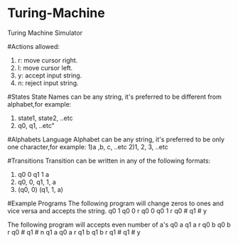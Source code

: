 # Turing-Machine
Turing Machine Simulator

#Actions allowed:
1) r: move cursor right.
2) l: move cursor left.
3) y: accept input string.
4) n: reject input string.

#States
State Names can be any string, it's preferred to be different from alphabet,for example:
1) state1, state2, ..etc
2) q0, q1, ..etc"

#Alphabets
Language Alphabet can be any string, it's preferred to be only one character,for example:
1)a ,b, c, ..etc
2)1, 2, 3, ..etc

#Transitions
Transition can be written in any of the following formats:
1) q0 0 q1 1 a
2) q0, 0, q1, 1, a
3) (q0, 0) (q1, 1, a)

#Example Programs
The following program will change zeros to ones and vice versa and accepts the string.
q0 1 q0 0 r
q0 0 q0 1 r
q0 # q1 # y

The following program will accepts even number of a's
q0 a q1 a r
q0 b q0 b r
q0 # q1 # n
q1 a q0 a r
q1 b q1 b r
q1 # q1 # y
